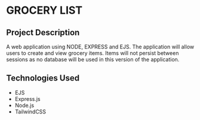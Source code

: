 <h1>GROCERY LIST</h1>

<h2>Project Description</h2>
A web application using NODE, EXPRESS and EJS. The application will allow users to create and view grocery items. Items will not persist between sessions as no database will be used in this version of the application.

<h2>Technologies Used</h2>
<ul>
<li>EJS</li>
<li>Express.js</li>
<li>Node.js</li>
<li>TailwindCSS</li>
</ul>
